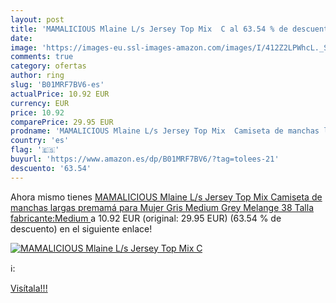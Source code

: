 ```yaml
---
layout: post
title: 'MAMALICIOUS Mlaine L/s Jersey Top Mix  C al 63.54 % de descuento'
date: 
image: 'https://images-eu.ssl-images-amazon.com/images/I/412Z2LPWhcL._SL200_.jpg'
comments: true
category: ofertas
author: ring
slug: 'B01MRF7BV6-es'
actualPrice: 10.92 EUR
currency: EUR
price: 10.92
comparePrice: 29.95 EUR
prodname: 'MAMALICIOUS Mlaine L/s Jersey Top Mix  Camiseta de manchas largas premamá para Mujer  Gris  Medium Grey Melange   38  Talla fabricante:Medium '
country: 'es'
flag: '🇪🇸'
buyurl: 'https://www.amazon.es/dp/B01MRF7BV6/?tag=tolees-21'
descuento: '63.54'
---
```


Ahora mismo tienes [MAMALICIOUS Mlaine L/s Jersey Top Mix  Camiseta de manchas largas premamá para Mujer  Gris  Medium Grey Melange   38  Talla fabricante:Medium ](https://www.amazon.es/dp/B01MRF7BV6/?tag=tolees-21) a 10.92 EUR (original: 29.95 EUR) (63.54 %  de descuento) en el siguiente enlace!

[![MAMALICIOUS Mlaine L/s Jersey Top Mix  C](https://images-eu.ssl-images-amazon.com/images/I/412Z2LPWhcL._SL200_.jpg)](https://www.amazon.es/dp/B01MRF7BV6/?tag=tolees-21)

ℹ️:


[Visítala!!!](https://www.amazon.es/dp/B01MRF7BV6/?tag=tolees-21)
